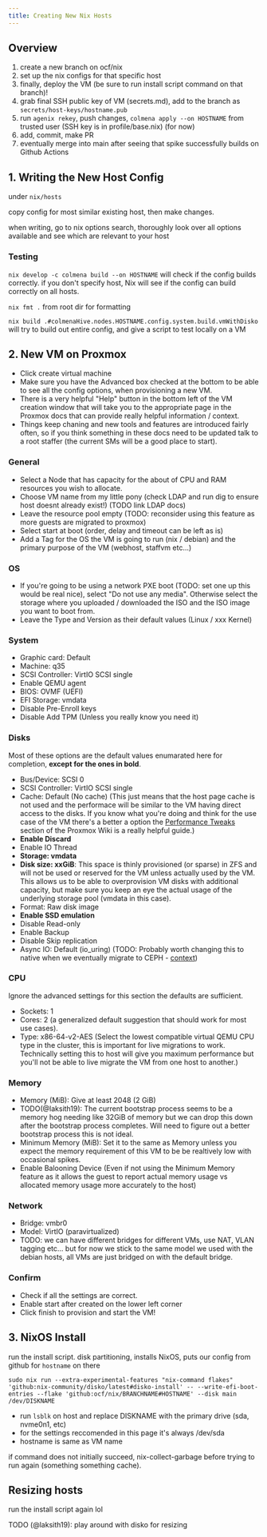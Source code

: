 ```yaml
---
title: Creating New Nix Hosts
---
```


## Overview

1. create a new branch on ocf/nix
2. set up the nix configs for that specific host
3. finally, deploy the VM (be sure to run install script command on that branch)!
4. grab final SSH public key of VM (secrets.md), add to the branch as `secrets/host-keys/hostname.pub`
5. run `agenix rekey`, push changes, `colmena apply --on HOSTNAME` from trusted user (SSH key is in profile/base.nix) (for now)
6. add, commit, make PR
7. eventually merge into main after seeing that spike successfully builds on Github Actions

## 1. Writing the New Host Config

under `nix/hosts`

copy config for most similar existing host, then make changes.

when writing, go to nix options search, thoroughly look over all options available and see which are relevant to your host

### Testing

`nix develop -c colmena build --on HOSTNAME` will check if the config builds correctly. if you don't specify host, Nix will see if the config can build correctly on all hosts.

`nix fmt .` from root dir for formatting

`nix build .#colmenaHive.nodes.HOSTNAME.config.system.build.vmWithDisko` will try to build out entire config, and give a script to test locally on a VM



## 2. New VM on Proxmox

- Click create virtual machine
- Make sure you have the Advanced box checked at the bottom to be able to see all the config options, when
provisioning a new VM.
- There is a very helpful "Help" button in the bottom left of the VM creation window that will take you to the
appropriate page in the Proxmox docs that can provide really helpful information / context.
- Things keep chaning and new tools and features are introduced fairly often, so if you think something in these
docs need to be updated talk to a root staffer (the current SMs will be a good place to start).

### General

- Select a Node that has capacity for the about of CPU and RAM resources you wish to allocate.
- Choose VM name from my little pony (check LDAP and run dig to ensure host doesnt already exist!) (TODO link LDAP docs)
- Leave the resource pool empty (TODO: reconsider using this feature as more guests are migrated to proxmox)
- Select start at boot (order, delay and timeout can be left as is)
- Add a Tag for the OS the VM is going to run (nix / debian) and the primary purpose of the VM (webhost, staffvm etc...)

### OS

- If you're going to be using a network PXE boot (TODO: set one up this would be real nice), select "Do not use any media".
Otherwise select the storage where you uploaded / downloaded the ISO and the ISO image you want to boot from.
- Leave the Type and Version as their default values (Linux / xxx Kernel)

### System
<!-- TODO @laksith19: Usually prefer SPICE / QXL but it seems like there's a bug in the Driver in the
current lts kerne (6.12.40) that cause the guest displays to freeze up randomly and prevent reboots without
using a hypervisor level reset (basically a power-cycle) which is not ideal. As we're probably never going to
have graphical VMs, the graphics performance is not important and it's probably best to just stick to default.
Leaving this TODO, in case it's worth re-visiting in the future. -->
- Graphic card: Default
- Machine: q35
- SCSI Controller: VirtIO SCSI single
- Enable QEMU agent
- BIOS: OVMF (UEFI)
- EFI Storage: vmdata
- Disable Pre-Enroll keys
- Disable Add TPM (Unless you really know you need it)

### Disks
Most of these options are the default values enumarated here for completion, **except for the ones in bold**.

- Bus/Device: SCSI 0
- SCSI Controller: VirtIO SCSI single
- Cache: Default (No cache) (This just means that the host page cache is not used and the performace will be similar
to the VM having direct access to the disks. If you know what you're doing and think for the use case of the VM there's
a better a option the [Performance Tweaks](https://pve.proxmox.com/wiki/Performance_Tweaks#Disk_Cache)
section of the Proxmox Wiki is a really helpful guide.)
- **Enable Discard**
- Enable IO Thread
- **Storage: vmdata**
- **Disk size: xxGiB**: This space is thinly provisioned (or sparse) in ZFS and will not be used or reserved for the VM unless
actually used by the VM. This allows us to be able to overprovision VM disks with additional capacity, but make sure you keep an
eye the actual usage of the underlying storage pool (vmdata in this case).
- Format: Raw disk image
- **Enable SSD emulation**
- Disable Read-only
- Enable Backup
- Disable Skip replication
- Async IO: Default (io_uring) (TODO: Probably worth changing this to native when we eventually 
migrate to CEPH - [context](https://forum.proxmox.com/threads/proxmox-ve-7-2-benchmark-aio-native-io_uring-and-iothreads.116755/))

### CPU
Ignore the advanced settings for this section the defaults are sufficient.

- Sockets: 1
- Cores: 2 (a generalized default suggestion that should work for most use cases).
- Type: x86-64-v2-AES (Select the lowest compatible virtual QEMU CPU type in the cluster, this is important for live
migrations to work. Technically setting this to host will give you maximum performance but you'll not be able to
live migrate the VM from one host to another.)

### Memory
- Memory (MiB): Give at least 2048 (2 GiB)
- TODO(@laksith19): The current bootstrap process seems to be a memory hog needing like 32GiB of memory but we can
drop this down after the bootstrap process completes. Will need to figure out a better bootstrap process this is not
ideal.
- Minimum Memory (MiB): Set it to the same as Memory unless you expect the memory requirement of this
VM to be be realtively low with occasional spikes.
- Enable Balooning Device (Even if not using the Minimum Memory feature as it allows the guest to report
actual memory usage vs allocated memory usage more accurately to the host)

### Network

- Bridge: vmbr0
- Model: VirtIO (paravirtualized)
- TODO: we can have different bridges for different VMs, use NAT, VLAN tagging etc... but for now we stick to the same
model we used with the debian hosts, all VMs are just bridged on with the default bridge.

### Confirm
- Check if all the settings are correct.
- Enable start after created on the lower left corner
- Click finish to provision and start the VM!

## 3. NixOS Install

run the install script. disk partitioning, installs NixOS, puts our config from github for `hostname` on there

`sudo nix run --extra-experimental-features "nix-command flakes"
'github:nix-community/disko/latest#disko-install' -- --write-efi-boot-entries
--flake 'github:ocf/nix/BRANCHNAME#HOSTNAME' --disk main /dev/DISKNAME`

- run `lsblk` on host and replace DISKNAME with the primary drive (sda, nvme0n1, etc)
- for the settings reccomended in this page it's always /dev/sda
- hostname is same as VM name

if command does not initially succeed, nix-collect-garbage before trying to run again (something something cache).

## Resizing hosts

run the install script again lol

TODO (@laksith19): play around with disko for resizing

